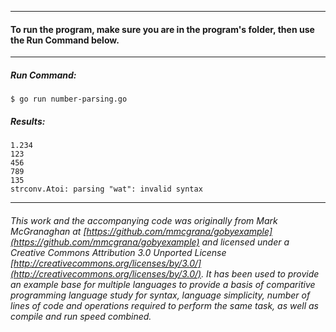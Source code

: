 ___
#### To run the program, make sure you are in the program's folder, then use the Run Command below.
___
##### Run Command:

`$ go run number-parsing.go`

##### Results:
```
1.234
123
456
789
135
strconv.Atoi: parsing "wat": invalid syntax
```
___
###### This work and the accompanying code was originally from Mark McGranaghan at [https://github.com/mmcgrana/gobyexample](https://github.com/mmcgrana/gobyexample) and licensed under a Creative Commons Attribution 3.0 Unported License [http://creativecommons.org/licenses/by/3.0/](http://creativecommons.org/licenses/by/3.0/). It has been used to provide an example base for multiple languages to provide a basis of comparitive programming language study for syntax, language simplicity, number of lines of code and operations required to perform the same task, as well as compile and run speed combined.